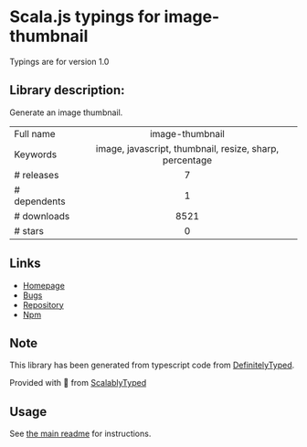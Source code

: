 
# Scala.js typings for image-thumbnail

Typings are for version 1.0

## Library description:
Generate an image thumbnail.

|                    |                 |
| ------------------ | :-------------: |
| Full name          | image-thumbnail |
| Keywords           | image, javascript, thumbnail, resize, sharp, percentage |
| # releases         | 7 |
| # dependents       | 1 |
| # downloads        | 8521 |
| # stars            | 0 |

## Links
- [Homepage](https://github.com/onildoaguiar/image-thumbnail#readme)
- [Bugs](https://github.com/onildoaguiar/image-thumbnail/issues)
- [Repository](https://github.com/onildoaguiar/image-thumbnail)
- [Npm](https://www.npmjs.com/package/image-thumbnail)
    


## Note
This library has been generated from typescript code from [DefinitelyTyped](https://definitelytyped.org).

Provided with :purple_heart: from [ScalablyTyped](https://github.com/oyvindberg/ScalablyTyped)

## Usage
See [the main readme](../../readme.md) for instructions.


